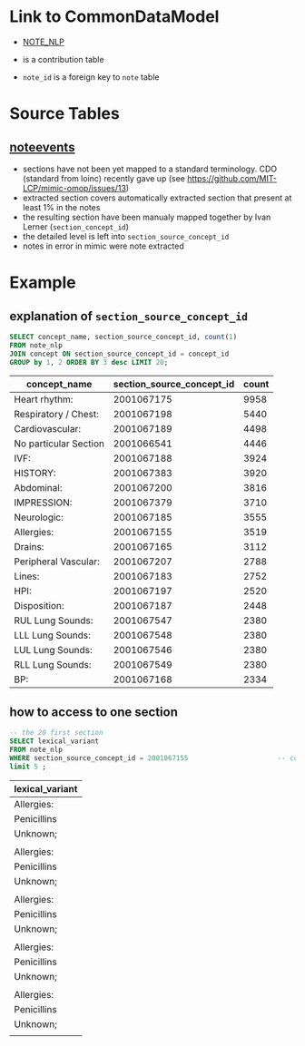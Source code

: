 # Link to CommonDataModel
- [NOTE_NLP](https://github.com/OHDSI/CommonDataModel/wiki/NOTE_NLP)

- is a contribution table
- `note_id` is a foreign key to `note` table

# Source Tables

## [noteevents](https://mimic.physionet.org/mimictables/noteevents/)

- sections have not been yet mapped to a standard terminology. CDO (standard from loinc) recently gave up (see https://github.com/MIT-LCP/mimic-omop/issues/13)
- extracted section covers automatically extracted section that present at least 1% in the notes
- the resulting section have been manualy mapped together by Ivan Lerner (`section_concept_id`)
- the detailed level is left into `section_source_concept_id`
- notes in error in mimic were note extracted

# Example

## explanation of `section_source_concept_id`

``` sql
SELECT concept_name, section_source_concept_id, count(1)
FROM note_nlp
JOIN concept ON section_source_concept_id = concept_id
GROUP by 1, 2 ORDER BY 3 desc LIMIT 20;
```
|     concept_name      | section_source_concept_id | count |
|-----------------------|---------------------------|-------|
| Heart rhythm:         |                2001067175 |  9958|
| Respiratory / Chest:  |                2001067198 |  5440|
| Cardiovascular:       |                2001067189 |  4498|
| No particular Section |                2001066541 |  4446|
| IVF:                  |                2001067188 |  3924|
| HISTORY:              |                2001067383 |  3920|
| Abdominal:            |                2001067200 |  3816|
| IMPRESSION:           |                2001067379 |  3710|
| Neurologic:           |                2001067185 |  3555|
| Allergies:            |                2001067155 |  3519|
| Drains:               |                2001067165 |  3112|
| Peripheral Vascular:  |                2001067207 |  2788|
| Lines:                |                2001067183 |  2752|
| HPI:                  |                2001067197 |  2520|
| Disposition:          |                2001067187 |  2448|
| RUL Lung Sounds:      |                2001067547 |  2380|
| LLL Lung Sounds:      |                2001067548 |  2380|
| LUL Lung Sounds:      |                2001067546 |  2380|
| RLL Lung Sounds:      |                2001067549 |  2380|
| BP:                   |                2001067168 |  2334|

## how to access to one section

``` sql
-- the 20 first section
SELECT lexical_variant
FROM note_nlp
WHERE section_source_concept_id = 2001067155                      -- concept.concept_name = 'Allergies'
limit 5 ;
```
| lexical_variant |
|-----------------|
| Allergies:     ||
|    Penicillins ||
|    Unknown;    ||
|    |
| Allergies:     ||
|    Penicillins ||
|    Unknown;    ||
|    |
| Allergies:     ||
|    Penicillins ||
|    Unknown;    ||
|    |
| Allergies:     ||
|    Penicillins ||
|    Unknown;    ||
|    |
| Allergies:     ||
|    Penicillins ||
|    Unknown;    ||
|    |
